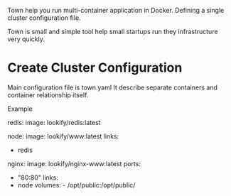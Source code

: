 Town help you run multi-container application in Docker. Defining a single cluster configuration file.

Town is small and simple tool help small startups run they infrastructure very quickly.

# Create Cluster Configuration

Main configuration file is town.yaml It describe separate containers and container relationship itself.

Example

redis:
  image: lookify/redis:latest

node:
  image: lookify/www:latest
  links:
   - redis

nginx:
  image: lookify/nginx-www:latest
  ports:
   - "80:80"
  links:
   - node
  volumes:
    - /opt/public:/opt/public/